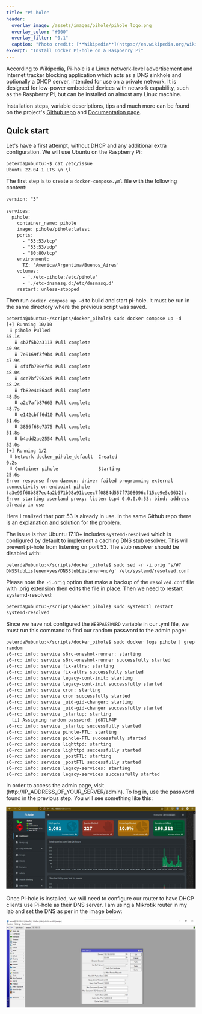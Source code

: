 ```yaml
---
title: "Pi-hole"
header:
  overlay_image: /assets/images/pihole/pihole_logo.png
  overlay_color: "#000"
  overlay_filter: "0.1"
  caption: "Photo credit: [**Wikipedia**](https://en.wikipedia.org/wiki/Pi-hole)"
excerpt: "Install Docker Pi-hole on a Raspberry Pi"
---
```


According to Wikipedia, Pi-hole is a Linux network-level advertisement and Internet tracker blocking application which acts as a DNS sinkhole and optionally a DHCP server, intended for use on a private network. It is designed for low-power embedded devices with network capability, such as the Raspberry Pi, but can be installed on almost any Linux machine.

Installation steps, variable descriptions, tips and much more can be found on the project's [Github repo](https://github.com/pi-hole/docker-pi-hole/) and [Documentation page](https://docs.pi-hole.net).

## Quick start

Let's have a first attempt, without DHCP and any additional extra configuration. We will use Ubuntu on the Raspberry Pi:

```console
peterda@ubuntu:~$ cat /etc/issue
Ubuntu 22.04.1 LTS \n \l
```

The first step is to create a ```docker-compose.yml``` file with the following content:

```
version: "3"

services:
  pihole:
    container_name: pihole
    image: pihole/pihole:latest
    ports:
      - "53:53/tcp"
      - "53:53/udp"
      - "80:80/tcp"
    environment:
      TZ: 'America/Argentina/Buenos_Aires'
    volumes:
      - './etc-pihole:/etc/pihole'
      - './etc-dnsmasq.d:/etc/dnsmasq.d'
    restart: unless-stopped
```

Then run ```docker compose up -d``` to build and start pi-hole. It must be run in the same directory where the previous script was saved.

```console
peterda@ubuntu:~/scripts/docker_pihole$ sudo docker compose up -d
[+] Running 10/10
 ⠿ pihole Pulled                                                                                                    55.1s
   ⠿ 4b7f5b2a3113 Pull complete                                                                                     40.9s
   ⠿ 7e9169f3f9b4 Pull complete                                                                                     47.9s
   ⠿ 4f4fb700ef54 Pull complete                                                                                     48.0s
   ⠿ 4ce7bf7952c5 Pull complete                                                                                     48.2s
   ⠿ fb82e4c56a4f Pull complete                                                                                     48.5s
   ⠿ a2e7afb87663 Pull complete                                                                                     48.7s
   ⠿ e142cbff6d10 Pull complete                                                                                     51.6s
   ⠿ 3856f68e7375 Pull complete                                                                                     51.8s
   ⠿ b4add2ae2554 Pull complete                                                                                     52.0s
[+] Running 1/2
 ⠿ Network docker_pihole_default  Created                                                                            0.2s
 ⠿ Container pihole               Starting                                                                          25.6s
Error response from daemon: driver failed programming external connectivity on endpoint pihole (a3e99f68b887ec4a2b671b98a91bceec7f0884d557f7308096cf15ce9e5c0632): Error starting userland proxy: listen tcp4 0.0.0.0:53: bind: address already in use
```

Here I realized that port 53 is already in use. In the same Github repo there is an [explanation and solution](https://github.com/pi-hole/docker-pi-hole/#installing-on-ubuntu-or-fedora) for the problem.

The issue is that Ubuntu 17.10+ includes ```systemd-resolved``` which is configured by default to implement a caching DNS stub resolver. This will prevent pi-hole from listening on port 53. The stub resolver should be disabled with:

```console
peterda@ubuntu:~/scripts/docker_pihole$ sudo sed -r -i.orig 's/#?DNSStubListener=yes/DNSStubListener=no/g' /etc/systemd/resolved.conf
```

Please note the ```-i.orig``` option that make a backup of the ```resolved.conf``` file with .orig extension then edits the file in place.
Then we need to restart systemd-resolved:

```console
peterda@ubuntu:~/scripts/docker_pihole$ sudo systemctl restart systemd-resolved
```

Since we have not configured the ```WEBPASSWORD``` variable in our .yml file, we must run this command to find our random password to the admin page:

```console
peterda@ubuntu:~/scripts/docker_pihole$ sudo docker logs pihole | grep random
s6-rc: info: service s6rc-oneshot-runner: starting
s6-rc: info: service s6rc-oneshot-runner successfully started
s6-rc: info: service fix-attrs: starting
s6-rc: info: service fix-attrs successfully started
s6-rc: info: service legacy-cont-init: starting
s6-rc: info: service legacy-cont-init successfully started
s6-rc: info: service cron: starting
s6-rc: info: service cron successfully started
s6-rc: info: service _uid-gid-changer: starting
s6-rc: info: service _uid-gid-changer successfully started
s6-rc: info: service _startup: starting
  [i] Assigning random password: jd87LF4P
s6-rc: info: service _startup successfully started
s6-rc: info: service pihole-FTL: starting
s6-rc: info: service pihole-FTL successfully started
s6-rc: info: service lighttpd: starting
s6-rc: info: service lighttpd successfully started
s6-rc: info: service _postFTL: starting
s6-rc: info: service _postFTL successfully started
s6-rc: info: service legacy-services: starting
s6-rc: info: service legacy-services successfully started
```

In order to access the admin page, visit (http://IP_ADDRESS_OF_YOUR_SERVER/admin). To log in, use the password found in the previous step. You will see something like this:

![image1](/assets/images/pihole/admin_site.jpg)

Once Pi-hole is installed, we will need to configure our router to have DHCP clients use Pi-hole as their DNS server. I am using a Mikrotik router in my lab and set the DNS as per in the image below:

![image2](/assets/images/pihole/winbox.jpg)
